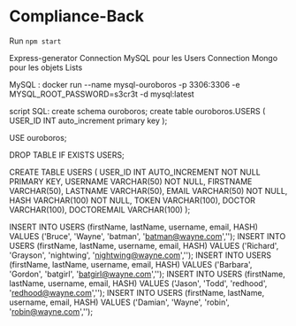 # Compliance-Back

Run `npm start`

Express-generator
Connection MySQL pour les Users
Connection Mongo pour les objets Lists

MySQL : docker run --name mysql-ouroboros -p 3306:3306 -e MYSQL_ROOT_PASSWORD=s3cr3t -d mysql:latest

script SQL:
create schema ouroboros;
create table ouroboros.USERS
(
USER_ID INT auto_increment primary key
);


USE ouroboros;

DROP TABLE IF EXISTS USERS;

CREATE TABLE USERS
(
USER_ID     INT AUTO_INCREMENT NOT NULL PRIMARY KEY,
USERNAME    VARCHAR(50)        NOT NULL,
FIRSTNAME   VARCHAR(50),
LASTNAME    VARCHAR(50),
EMAIL       VARCHAR(50)        NOT NULL,
HASH        VARCHAR(100)       NOT NULL,
TOKEN       VARCHAR(100),
DOCTOR      VARCHAR(100),
DOCTOREMAIL VARCHAR(100)
);

INSERT INTO USERS (firstName, lastName, username, email, HASH) VALUES ('Bruce', 'Wayne', 'batman', 'batman@wayne.com','');
INSERT INTO USERS (firstName, lastName, username, email, HASH) VALUES ('Richard', 'Grayson', 'nightwing', 'nightwing@wayne.com','');
INSERT INTO USERS (firstName, lastName, username, email, HASH) VALUES ('Barbara', 'Gordon', 'batgirl', 'batgirl@wayne.com','');
INSERT INTO USERS (firstName, lastName, username, email, HASH) VALUES ('Jason', 'Todd', 'redhood', 'redhood@wayne.com','');
INSERT INTO USERS (firstName, lastName, username, email, HASH) VALUES ('Damian', 'Wayne', 'robin', 'robin@wayne.com','');

